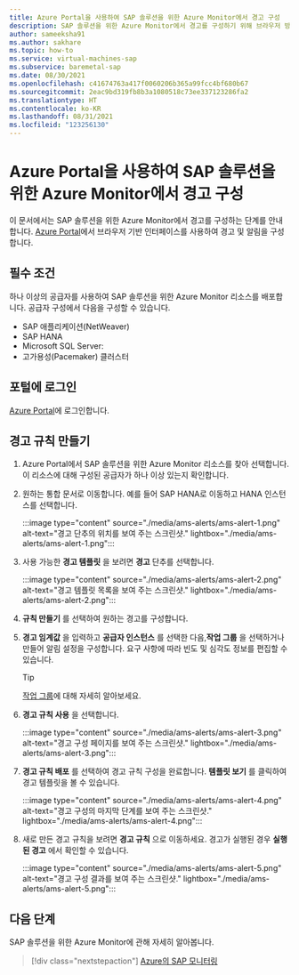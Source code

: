 ```yaml
---
title: Azure Portal을 사용하여 SAP 솔루션을 위한 Azure Monitor에서 경고 구성
description: SAP 솔루션을 위한 Azure Monitor에서 경고를 구성하기 위해 브라우저 방법을 사용하는 방법을 알아봅니다.
author: sameeksha91
ms.author: sakhare
ms.topic: how-to
ms.service: virtual-machines-sap
ms.subservice: baremetal-sap
ms.date: 08/30/2021
ms.openlocfilehash: c41674763a417f0060206b365a99fcc4bf680b67
ms.sourcegitcommit: 2eac9bd319fb8b3a1080518c73ee337123286fa2
ms.translationtype: HT
ms.contentlocale: ko-KR
ms.lasthandoff: 08/31/2021
ms.locfileid: "123256130"
---
```

# <a name="configure-alerts-in-azure-monitor-for-sap-solutions-by-using-the-azure-portal"></a>Azure Portal을 사용하여 SAP 솔루션을 위한 Azure Monitor에서 경고 구성

이 문서에서는 SAP 솔루션을 위한 Azure Monitor에서 경고를 구성하는 단계를 안내합니다. [Azure Portal](https://azure.microsoft.com/features/azure-portal)에서 브라우저 기반 인터페이스를 사용하여 경고 및 알림을 구성합니다.

## <a name="prerequisites"></a>필수 조건

하나 이상의 공급자를 사용하여 SAP 솔루션을 위한 Azure Monitor 리소스를 배포합니다. 공급자 구성에서 다음을 구성할 수 있습니다. 
- SAP 애플리케이션(NetWeaver)
- SAP HANA
- Microsoft SQL Server:
- 고가용성(Pacemaker) 클러스터

## <a name="sign-in-to-the-portal"></a>포털에 로그인

[Azure Portal](https://portal.azure.com)에 로그인합니다.

## <a name="create-an-alert-rule"></a>경고 규칙 만들기

1.  Azure Portal에서 SAP 솔루션을 위한 Azure Monitor 리소스를 찾아 선택합니다. 이 리소스에 대해 구성된 공급자가 하나 이상 있는지 확인합니다. 
2.  원하는 통합 문서로 이동합니다. 예를 들어 SAP HANA로 이동하고 HANA 인스턴스를 선택합니다.

    :::image type="content" source="./media/ams-alerts/ams-alert-1.png" alt-text="경고 단추의 위치를 보여 주는 스크린샷." lightbox="./media/ams-alerts/ams-alert-1.png":::
  
3.  사용 가능한 **경고 템플릿** 을 보려면 **경고** 단추를 선택합니다.

    :::image type="content" source="./media/ams-alerts/ams-alert-2.png" alt-text="경고 템플릿 목록을 보여 주는 스크린샷." lightbox="./media/ams-alerts/ams-alert-2.png":::
    
4.  **규칙 만들기** 를 선택하여 원하는 경고를 구성합니다.
5.  **경고 임계값** 을 입력하고 **공급자 인스턴스** 를 선택한 다음,**작업 그룹** 을 선택하거나 만들어 알림 설정을 구성합니다. 요구 사항에 따라 빈도 및 심각도 정보를 편집할 수 있습니다.

    >[!Tip]
    > [작업 그룹](../../../azure-monitor/alerts/action-groups.md)에 대해 자세히 알아보세요. 
    
7.  **경고 규칙 사용** 을 선택합니다.

    :::image type="content" source="./media/ams-alerts/ams-alert-3.png" alt-text="경고 구성 페이지를 보여 주는 스크린샷." lightbox="./media/ams-alerts/ams-alert-3.png":::
    
7.  **경고 규칙 배포** 를 선택하여 경고 규칙 구성을 완료합니다. **템플릿 보기** 를 클릭하여 경고 템플릿을 볼 수 있습니다.

    :::image type="content" source="./media/ams-alerts/ams-alert-4.png" alt-text="경고 구성의 마지막 단계를 보여 주는 스크린샷." lightbox="./media/ams-alerts/ams-alert-4.png":::
    
8.  새로 만든 경고 규칙을 보려면 **경고 규칙** 으로 이동하세요. 경고가 실행된 경우 **실행된 경고** 에서 확인할 수 있습니다.

    :::image type="content" source="./media/ams-alerts/ams-alert-5.png" alt-text="경고 구성 결과를 보여 주는 스크린샷." lightbox="./media/ams-alerts/ams-alert-5.png":::

## <a name="next-steps"></a>다음 단계

SAP 솔루션을 위한 Azure Monitor에 관해 자세히 알아봅니다.

> [!div class="nextstepaction"]
> [Azure의 SAP 모니터링](monitor-sap-on-azure.md)
